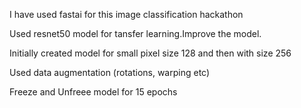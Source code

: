 I have used fastai for this image classification hackathon

Used resnet50 model for tansfer learning.Improve the model. 

Initially created model for small pixel size 128 and then with size 256

Used data augmentation (rotations, warping etc)

Freeze and Unfreee model for 15 epochs
